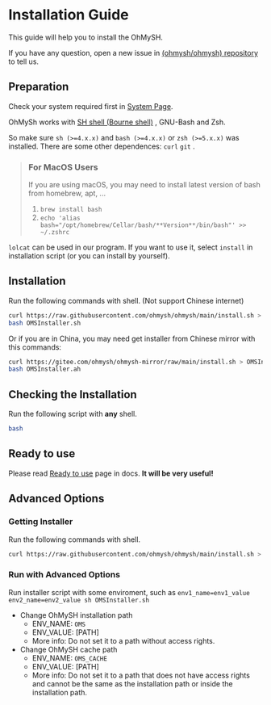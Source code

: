 # Installation Guide

This guide will help you to install the OhMySH.

If you have any question, open a new issue in [(ohmysh/ohmysh) repository](https://github.com/ohmysh/ohmysh/issues) to tell us.

## Preparation

Check your system required first in [System Page](/getting-started/system).

OhMySh works with [SH shell (Bourne shell)](https://en.wikipedia.org/wiki/Bourne_shell) , GNU-Bash and Zsh.

So make sure `sh (>=4.x.x)` and `bash (>=4.x.x)` or `zsh (>=5.x.x)` was installed. There are some other dependences: `curl` `git` .

> ### For MacOS Users
> If you are using macOS, you may need to install latest version of bash from homebrew, apt, ... 
> 1. `brew install bash`
> 2. `echo 'alias bash="/opt/homebrew/Cellar/bash/**Version**/bin/bash"' >> ~/.zshrc`

`lolcat` can be used in our program. If you want to use it, select `install` in installation script (or you can install by yourself).

## Installation

Run the following commands with shell. (Not support Chinese internet)

```bash
curl https://raw.githubusercontent.com/ohmysh/ohmysh/main/install.sh > OMSInstaller.sh
bash OMSInstaller.sh
```

Or if you are in China, you may need get installer from Chinese mirror with this commands:

```bash
curl https://gitee.com/ohmysh/ohmysh-mirror/raw/main/install.sh > OMSInstaller.sh
bash OMSInstaller.ah
```

## Checking the Installation

Run the following script with **any** shell.

```sh
bash
```

## Ready to use

Please read [Ready to use](/getting-started/ready) page in docs. **It will be very useful!**

## Advanced Options

### Getting Installer

Run the following commands with shell.

```sh
curl https://raw.githubusercontent.com/ohmysh/ohmysh/main/install.sh > OMSInstaller.sh
```

### Run with Advanced Options

Run installer script with some enviroment, such as `env1_name=env1_value env2_name=env2_value sh OMSInstaller.sh`

- Change OhMySH installation path
  - ENV_NAME: `OMS`
  - ENV_VALUE: [PATH]
  - More info: Do not set it to a path without access rights.
- Change OhMySH cache path
  - ENV_NAME: `OMS_CACHE`
  - ENV_VALUE: [PATH]
  - More info: Do not set it to a path that does not have access rights and cannot be the same as the installation path or inside the installation path.
